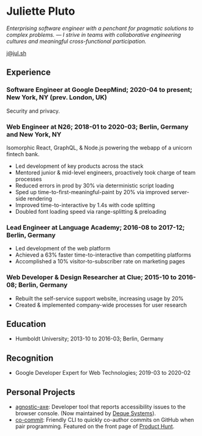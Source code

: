 # Juliette Pluto

_Enterprising software engineer with a penchant for pragmatic solutions to complex problems. — I strive in teams with collaborative engineering cultures and meaningful cross-functional participation._

[j@jul.sh](mailto:j@jul.sh)

## Experience

### Software Engineer at Google DeepMind; 2020-04 to present; New York, NY (prev. London, UK)

Security and privacy.

### Web Engineer at N26; 2018-01 to 2020-03; Berlin, Germany and New York, NY

Isomorphic React, GraphQL, & Node.js powering the webapp of a unicorn fintech bank.

- Led development of key products across the stack
- Mentored junior & mid-level engineers, proactively took charge of team processes
- Reduced errors in prod by 30% via deterministic script loading
- Sped up time-to-first-meaningful-paint by 20% via improved server-side rendering
- Improved time-to-interactive by 1.4s with code splitting
- Doubled font loading speed via range-splitting & preloading

### Lead Engineer at Language Academy; 2016-08 to 2017-12; Berlin, Germany

- Led development of the web platform
- Achieved a 63% faster time-to-interactive than competiting platforms
- Accomplished a 10% visitor-to-subscriber rate on marketing pages

### Web Developer & Design Researcher at Clue; 2015-10 to 2016-08; Berlin, Germany

- Rebuilt the self-service support website, increasing usage by 20%
- Created & implemented company-wide processes for user research

## Education

- Humboldt University; 2013-10 to 2016-03; Berlin, Germany

## Recognition

- Google Developer Expert for Web Technologies; 2019-03 to 2020-02

## Personal Projects

- [agnostic-axe](https://github.com/dequelabs/agnostic-axe): Developer tool that reports accessibility issues to the browser console. (Now maintained by [Deque Systems](https://en.wikipedia.org/wiki/Deque_Systems)).
- [co-commit](https://github.com/jul-sh/npx-co-commit): Friendly CLI to quickly co-author commits on GitHub when pair programming. Featured on the front page of [Product Hunt](https://www.producthunt.com/posts/co-commit).
